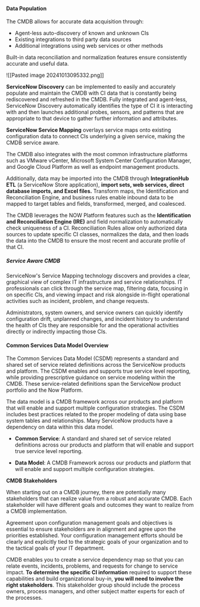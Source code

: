 #### Data Population

The CMDB allows for accurate data acquisition through:

- Agent-less auto-discovery of known and unknown CIs
- Existing integrations to third party data sources
- Additional integrations using web services or other methods

Built-in data reconciliation and normalization features ensure consistently accurate and useful data.

![[Pasted image 20241013095332.png]]

**ServiceNow Discovery** can be implemented to easily and accurately populate and maintain the CMDB with CI data that is constantly being rediscovered and refreshed in the CMDB. Fully integrated and agent-less, ServiceNow Discovery automatically identifies the type of CI it is interacting with and then launches additional probes, sensors, and patterns that are appropriate to that device to gather further information and attributes.

**ServiceNow Service Mapping** overlays service maps onto existing configuration data to connect CIs underlying a given service, making the CMDB service aware.

The CMDB also integrates with the most common infrastructure platforms such as VMware vCenter, Microsoft System Center Configuration Manager, and Google Cloud Platform as well as endpoint management products.

Additionally, data may be imported into the CMDB through **IntegrationHub ETL** (a ServiceNow Store application), **import sets, web services, direct database imports, and Excel files.** Transform maps, the Identification and Reconciliation Engine, and business rules enable inbound data to be mapped to target tables and fields, transformed, merged, and coalesced.

The CMDB leverages the NOW Platform features such as the **Identification and Reconciliation Engine (IRE)** and field normalization to automatically check uniqueness of a CI. Reconciliation Rules allow only authorized data sources to update specific CI classes, normalizes the data, and then loads the data into the CMDB to ensure the most recent and accurate profile of that CI.

##### **Service Aware CMDB**

ServiceNow's Service Mapping technology discovers and provides a clear, graphical view of complex IT infrastructure and service relationships. IT professionals can click through the service map, filtering data, focusing in on specific CIs, and viewing impact and risk alongside in-flight operational activities such as incident, problem, and change requests.

Administrators, system owners, and service owners can quickly identify configuration drift, unplanned changes, and incident history to understand the health of CIs they are responsible for and the operational activities directly or indirectly impacting those CIs.

#### **Common Services Data Model Overview**

The Common Services Data Model (CSDM) represents a standard and shared set of service related definitions across the ServiceNow products and platform. The CSDM enables and supports true service level reporting, while providing prescriptive guidance on service modeling within the CMDB. These service-related definitions span the ServiceNow product portfolio and the Now Platform.

The data model is a CMDB framework across our products and platform that will enable and support multiple configuration strategies. The CSDM includes best practices related to the proper modeling of data using base system tables and relationships. Many ServiceNow products have a dependency on data within this data model.

- **Common Service**: A standard and shared set of service related definitions across our products and platform that will enable and support true service level reporting.
    
- **Data Model**: A CMDB Framework across our products and platform that will enable and support multiple configuration strategies.

**CMDB Stakeholders**

When starting out on a CMDB journey, there are potentially many stakeholders that can realize value from a robust and accurate CMDB. Each stakeholder will have different goals and outcomes they want to realize from a CMDB implementation.  

Agreement upon configuration management goals and objectives is essential to ensure stakeholders are in alignment and agree upon the priorities established. Your configuration management efforts should be clearly and explicitly tied to the strategic goals of your organization and to the tactical goals of your IT department.

CMDB enables you to create a service dependency map so that you can relate events, incidents, problems, and requests for change to service impact. **To determine the specific CI information** required to support these capabilities and build organizational buy-in, **you will need to involve the right stakeholders**. This stakeholder group should include the process owners, process managers, and other subject matter experts for each of the processes.

